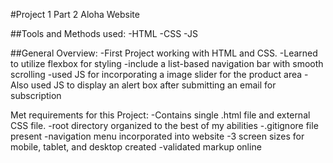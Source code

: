 #Project 1 Part 2 Aloha Website

##Tools and Methods used:
-HTML
-CSS
-JS

##General Overview:
-First Project working with HTML and CSS.
-Learned to utilize flexbox for styling
-include a list-based navigation bar with smooth scrolling
-used JS for incorporating a image slider for the product area
-Also used JS to display an alert box after submitting an email for subscription  

Met requirements for this Project:
-Contains single .html file and external CSS file.
-root directory organized to the best of my abilities
-.gitignore file present
-navigation menu incorporated into website
-3 screen sizes for mobile, tablet, and desktop created
-validated markup online
